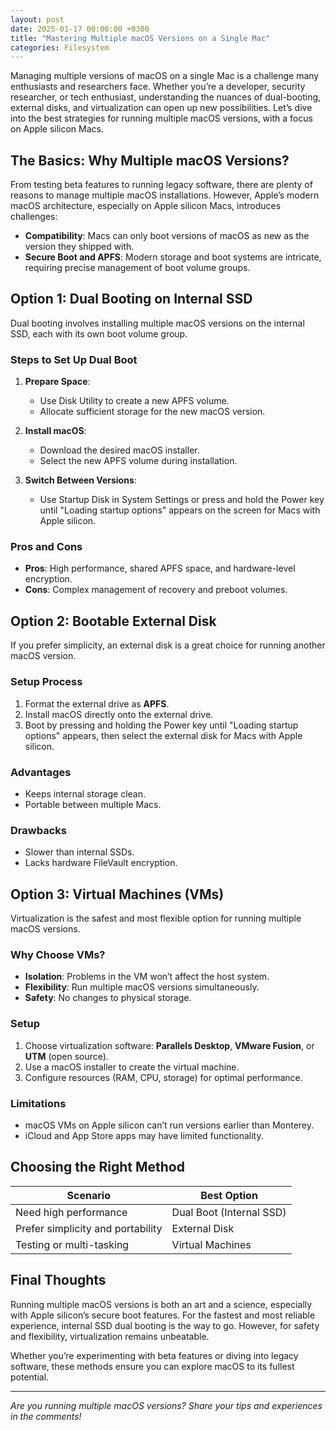 ```yaml
---
layout: post
date: 2025-01-17 00:00:00 +0300
title: "Mastering Multiple macOS Versions on a Single Mac"
categories: Filesystem
---
```

Managing multiple versions of macOS on a single Mac is a challenge many enthusiasts and researchers face. Whether you’re a developer, security researcher, or tech enthusiast, understanding the nuances of dual-booting, external disks, and virtualization can open up new possibilities. Let’s dive into the best strategies for running multiple macOS versions, with a focus on Apple silicon Macs.

## The Basics: Why Multiple macOS Versions?

From testing beta features to running legacy software, there are plenty of reasons to manage multiple macOS installations. However, Apple’s modern macOS architecture, especially on Apple silicon Macs, introduces challenges:

- **Compatibility**: Macs can only boot versions of macOS as new as the version they shipped with.
- **Secure Boot and APFS**: Modern storage and boot systems are intricate, requiring precise management of boot volume groups.

## Option 1: Dual Booting on Internal SSD

Dual booting involves installing multiple macOS versions on the internal SSD, each with its own boot volume group.

### **Steps to Set Up Dual Boot**
1. **Prepare Space**:
   - Use Disk Utility to create a new APFS volume.
   - Allocate sufficient storage for the new macOS version.

2. **Install macOS**:
   - Download the desired macOS installer.
   - Select the new APFS volume during installation.

3. **Switch Between Versions**:
   - Use Startup Disk in System Settings or press and hold the Power key until "Loading startup options" appears on the screen for Macs with Apple silicon.

### **Pros and Cons**
- **Pros**: High performance, shared APFS space, and hardware-level encryption.
- **Cons**: Complex management of recovery and preboot volumes.

## Option 2: Bootable External Disk

If you prefer simplicity, an external disk is a great choice for running another macOS version.

### **Setup Process**
1. Format the external drive as **APFS**.
2. Install macOS directly onto the external drive.
3. Boot by pressing and holding the Power key until "Loading startup options" appears, then select the external disk for Macs with Apple silicon.

### **Advantages**
- Keeps internal storage clean.
- Portable between multiple Macs.

### **Drawbacks**
- Slower than internal SSDs.
- Lacks hardware FileVault encryption.

## Option 3: Virtual Machines (VMs)

Virtualization is the safest and most flexible option for running multiple macOS versions.

### **Why Choose VMs?**
- **Isolation**: Problems in the VM won’t affect the host system.
- **Flexibility**: Run multiple macOS versions simultaneously.
- **Safety**: No changes to physical storage.

### **Setup**
1. Choose virtualization software: **Parallels Desktop**, **VMware Fusion**, or **UTM** (open source).
2. Use a macOS installer to create the virtual machine.
3. Configure resources (RAM, CPU, storage) for optimal performance.

### **Limitations**
- macOS VMs on Apple silicon can’t run versions earlier than Monterey.
- iCloud and App Store apps may have limited functionality.

## Choosing the Right Method

| **Scenario**                         | **Best Option**         |
|--------------------------------------|-------------------------|
| Need high performance               | Dual Boot (Internal SSD)|
| Prefer simplicity and portability   | External Disk          |
| Testing or multi-tasking            | Virtual Machines       |

## Final Thoughts

Running multiple macOS versions is both an art and a science, especially with Apple silicon’s secure boot features. For the fastest and most reliable experience, internal SSD dual booting is the way to go. However, for safety and flexibility, virtualization remains unbeatable. 

Whether you’re experimenting with beta features or diving into legacy software, these methods ensure you can explore macOS to its fullest potential.

---

*Are you running multiple macOS versions? Share your tips and experiences in the comments!*